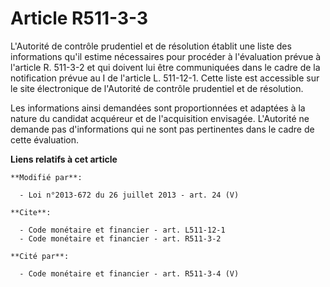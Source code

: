 # Article R511-3-3

L'Autorité de contrôle prudentiel et de résolution établit une liste des informations qu'il estime nécessaires pour procéder
à l'évaluation prévue à l'article R. 511-3-2 et qui doivent lui être communiquées dans le cadre de la notification prévue au
I de l'article L. 511-12-1. Cette liste est accessible sur le site électronique de l'Autorité de contrôle prudentiel et de
résolution. 

Les informations ainsi demandées sont proportionnées et adaptées à la nature du candidat acquéreur et de l'acquisition
envisagée. L'Autorité ne demande pas d'informations qui ne sont pas pertinentes dans le cadre de cette évaluation.

**Liens relatifs à cet article**

	**Modifié par**:

	  - Loi n°2013-672 du 26 juillet 2013 - art. 24 (V)

	**Cite**:

	  - Code monétaire et financier - art. L511-12-1
	  - Code monétaire et financier - art. R511-3-2

	**Cité par**:

	  - Code monétaire et financier - art. R511-3-4 (V)
